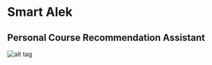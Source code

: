# Smart Alek 
## Personal Course Recommendation Assistant

![alt tag](https://raw.githubusercontent.com/andrewwong97/smart-alek/master/12980617_1162095250490279_167771219_n.jpg?token=AG_8oeChLPD_ArzXMc0SE6oHjJx-wjhPks5XFHePwA%3D%3D)

